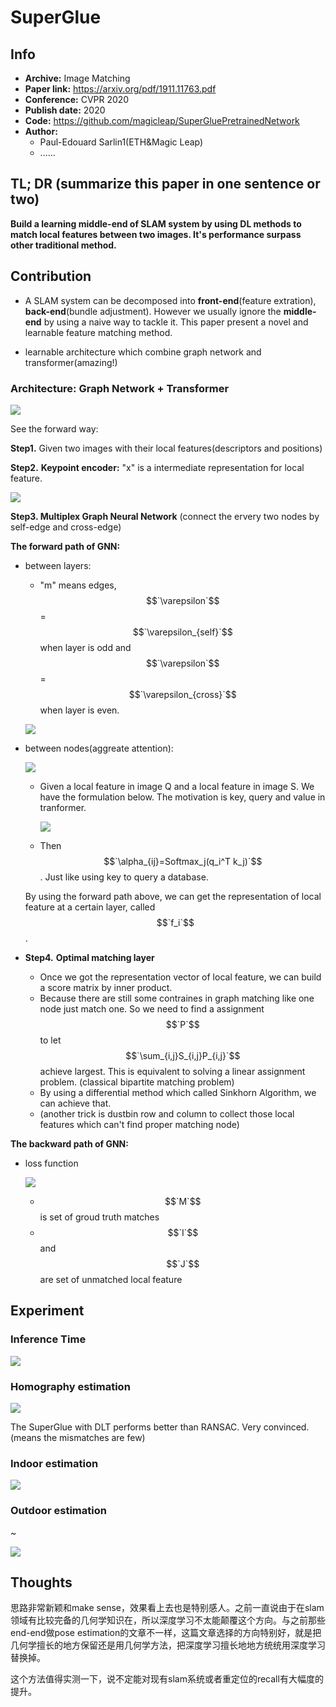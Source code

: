 # SuperGlue

## Info

* **Archive:** Image Matching
* **Paper link:** https://arxiv.org/pdf/1911.11763.pdf
* **Conference:** CVPR 2020
* **Publish date:** 2020
* **Code:** https://github.com/magicleap/SuperGluePretrainedNetwork
* **Author:**
  * Paul-Edouard Sarlin1(ETH&Magic Leap)
  * ......



## TL; DR (summarize this paper in one sentence or two)

**Build a learning middle-end of SLAM system by using DL methods to match local features between two images. It's performance surpass other traditional method.**



## Contribution

- A SLAM system can be decomposed into **front-end**(feature extration), **back-end**(bundle adjustment). However we usually ignore the **middle-end** by using a naive way to tackle it. This paper present a novel and learnable feature matching method.

- learnable architecture which combine graph network and transformer(amazing!)

### Architecture:  Graph Network + Transformer

![](https://tva1.sinaimg.cn/large/007S8ZIlgy1ggg9sds0kwj31po0g4wlq.jpg)

See the forward way:

**Step1.** Given two images with their local features(descriptors and positions)

**Step2.** **Keypoint encoder:** "x" is a intermediate representation for local feature.

![](https://tva1.sinaimg.cn/large/007S8ZIlgy1ggg9uex9uxj30fm02qt8t.jpg)

**Step3. Multiplex Graph Neural Network** (connect the ervery two nodes by self-edge and cross-edge)

**The forward path of GNN:**

- between layers:

  - "m" means edges, $$`\varepsilon`$$ = $$`\varepsilon_{self}`$$ when layer is odd and   $$`\varepsilon`$$ = $$`\varepsilon_{cross}`$$ when layer is even.

  ![](https://tva1.sinaimg.cn/large/007S8ZIlgy1ggga0e6gipj30p003o74j.jpg)

- between nodes(aggreate attention):

  ![](https://tva1.sinaimg.cn/large/007S8ZIlgy1ggga8auoygj30hy056mxf.jpg)

  - Given a local feature in image Q and a local feature in image S. We have the formulation below. The motivation is key, query and value in tranformer.

    ![](https://tva1.sinaimg.cn/large/007S8ZIlgy1gggad7h4nij30m60803z9.jpg)

  - Then $$`\alpha_{ij}=Softmax_j(q_i^T k_j)`$$ . Just like using key to query a database.

  By using the forward path above, we can get the representation of local feature at a certain layer, called $$`f_i`$$.

- **Step4.** **Optimal matching layer**

  - Once we got the representation vector of local feature, we can build a score matrix by inner product.
  - Because there are still some contraines in graph matching like one node just match one. So we need to find a assignment $$`P`$$ to let $$`\sum_{i,j}S_{i,j}P_{i,j}`$$ achieve largest. This is equivalent to solving a linear assignment problem. (classical bipartite matching problem)
  - By using a differential method which called Sinkhorn Algorithm, we can achieve that.
  - (another trick is dustbin row and column to collect those local features which can't find proper matching node)

**The backward path of GNN:**

  - loss function

    ![](https://tva1.sinaimg.cn/large/007S8ZIlgy1gggavywx6pj30nk07e3z2.jpg)

    - $$`M`$$ is set of groud truth matches
    - $$`I`$$ and $$`J`$$ are set of unmatched local feature



## Experiment

### Inference Time

![](https://tva1.sinaimg.cn/large/007S8ZIlgy1gggazm6l8sj30ey07yt9i.jpg)

### Homography estimation

![](https://tva1.sinaimg.cn/large/007S8ZIlgy1gggb0ixu95j30en058dgc.jpg)

The SuperGlue with DLT performs better than RANSAC. Very convinced.(means the mismatches are few)



### Indoor estimation

![](https://tva1.sinaimg.cn/large/007S8ZIlgy1gggb2w8z1bj30gb0a575t.jpg)

### Outdoor estimation

~

![](https://tva1.sinaimg.cn/large/007S8ZIlgy1gggb52dok1j30v70u0qv5.jpg)



## Thoughts

思路非常新颖和make sense，效果看上去也是特别感人。之前一直说由于在slam领域有比较完备的几何学知识在，所以深度学习不太能颠覆这个方向。与之前那些end-end做pose estimation的文章不一样，这篇文章选择的方向特别好，就是把几何学擅长的地方保留还是用几何学方法，把深度学习擅长地地方统统用深度学习替换掉。

这个方法值得实测一下，说不定能对现有slam系统或者重定位的recall有大幅度的提升。


